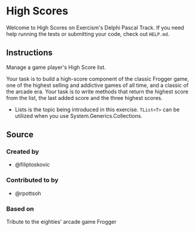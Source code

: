 # High Scores

Welcome to High Scores on Exercism's Delphi Pascal Track.
If you need help running the tests or submitting your code, check out `HELP.md`.

## Instructions

Manage a game player's High Score list.

Your task is to build a high-score component of the classic Frogger game, one of the highest selling and addictive games of all time, and a classic of the arcade era. Your task is to write methods that return the highest score from the list, the last added score and the three highest scores.

- Lists is the topic being introduced in this exercise.  `TList<T>` can be utilized when you use System.Generics.Collections.

## Source

### Created by

- @filiptoskovic

### Contributed to by

- @rpottsoh

### Based on

Tribute to the eighties' arcade game Frogger